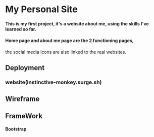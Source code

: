 # My Personal Site
#### This is my first project, it's a website about me, using the skills I've learned so far.
#### Home page and about me page are the 2 functioning pages,
the social media icons are also linked to the real websites.

## Deployment
### website(instinctive-monkey.surge.sh)

## Wireframe

## FrameWork

#### Bootstrap
